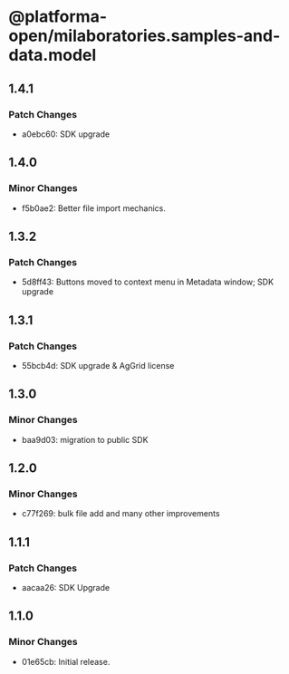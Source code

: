# @platforma-open/milaboratories.samples-and-data.model

## 1.4.1

### Patch Changes

- a0ebc60: SDK upgrade

## 1.4.0

### Minor Changes

- f5b0ae2: Better file import mechanics.

## 1.3.2

### Patch Changes

- 5d8ff43: Buttons moved to context menu in Metadata window; SDK upgrade

## 1.3.1

### Patch Changes

- 55bcb4d: SDK upgrade & AgGrid license

## 1.3.0

### Minor Changes

- baa9d03: migration to public SDK

## 1.2.0

### Minor Changes

- c77f269: bulk file add and many other improvements

## 1.1.1

### Patch Changes

- aacaa26: SDK Upgrade

## 1.1.0

### Minor Changes

- 01e65cb: Initial release.
